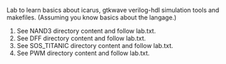 Lab to learn basics about icarus, gtkwave verilog-hdl simulation tools and makefiles.
(Assuming you know basics about the langage.)

1. See NAND3 directory content and follow lab.txt. 
2. See DFF directory content and follow lab.txt.
3. See SOS_TITANIC directory content and follow lab.txt.
4. See PWM directory content and follow lab.txt. 
